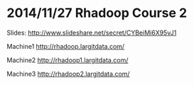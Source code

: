 2014/11/27 Rhadoop Course 2
==============

Slides:
http://www.slideshare.net/secret/CYBeiMi6X95vJ1

Machine1
http://rhadoop.largitdata.com/

Machine2
http://rhadoop1.largitdata.com/

Machine3
http://rhadoop2.largitdata.com/